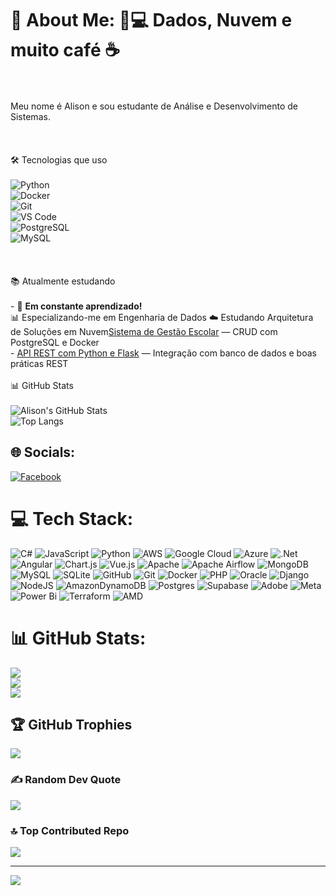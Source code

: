 # 💫 About Me: 🧠💻 Dados, Nuvem e muito café ☕
  <br><br>Meu nome é Alison e sou estudante de Análise e Desenvolvimento de Sistemas.   <br><br><br><br> 🛠️ Tecnologias que uso<br><br>![Python](https://img.shields.io/badge/Python-3776AB?style=for-the-badge&logo=python&logoColor=white)<br>![Docker](https://img.shields.io/badge/Docker-2496ED?style=for-the-badge&logo=docker&logoColor=white)<br>![Git](https://img.shields.io/badge/Git-F05032?style=for-the-badge&logo=git&logoColor=white)<br>![VS Code](https://img.shields.io/badge/VS_Code-007ACC?style=for-the-badge&logo=visual-studio-code&logoColor=white)<br>![PostgreSQL](https://img.shields.io/badge/PostgreSQL-4169E1?style=for-the-badge&logo=postgresql&logoColor=white)<br>![MySQL](https://img.shields.io/badge/MySQL-005C84?style=for-the-badge&logo=mysql&logoColor=white)<br><br><br><br> 📚 Atualmente estudando <br><br>- 🌱 **Em constante aprendizado!**    
📊 Especializando-me em Engenharia de Dados
☁️ Estudando Arquitetura de Soluções em Nuvem[Sistema de Gestão Escolar](https://github.com/seuusuario/sistema-gestao-escolar) — CRUD com PostgreSQL e Docker  <br>- [API REST com Python e Flask](https://github.com/seuusuario/api-flask-rest) — Integração com banco de dados e boas práticas REST<br><br> 📊 GitHub Stats<br><br>![Alison's GitHub Stats](https://github-readme-stats.vercel.app/api?username=seuusuario&show_icons=true&theme=tokyonight)<br>![Top Langs](https://github-readme-stats.vercel.app/api/top-langs/?username=seuusuario&layout=compact&theme=tokyonight)


## 🌐 Socials:
[![Facebook](https://img.shields.io/badge/Facebook-%231877F2.svg?logo=Facebook&logoColor=white)](https://facebook.com/NOT ) 

# 💻 Tech Stack:
![C#](https://img.shields.io/badge/c%23-%23239120.svg?style=for-the-badge&logo=csharp&logoColor=white) ![JavaScript](https://img.shields.io/badge/javascript-%23323330.svg?style=for-the-badge&logo=javascript&logoColor=%23F7DF1E) ![Python](https://img.shields.io/badge/python-3670A0?style=for-the-badge&logo=python&logoColor=ffdd54) ![AWS](https://img.shields.io/badge/AWS-%23FF9900.svg?style=for-the-badge&logo=amazon-aws&logoColor=white) ![Google Cloud](https://img.shields.io/badge/GoogleCloud-%234285F4.svg?style=for-the-badge&logo=google-cloud&logoColor=white) ![Azure](https://img.shields.io/badge/azure-%230072C6.svg?style=for-the-badge&logo=microsoftazure&logoColor=white) ![.Net](https://img.shields.io/badge/.NET-5C2D91?style=for-the-badge&logo=.net&logoColor=white) ![Angular](https://img.shields.io/badge/angular-%23DD0031.svg?style=for-the-badge&logo=angular&logoColor=white) ![Chart.js](https://img.shields.io/badge/chart.js-F5788D.svg?style=for-the-badge&logo=chart.js&logoColor=white) ![Vue.js](https://img.shields.io/badge/vue.js-%2335495e.svg?style=for-the-badge&logo=vuedotjs&logoColor=%234FC08D) ![Apache](https://img.shields.io/badge/apache-%23D42029.svg?style=for-the-badge&logo=apache&logoColor=white) ![Apache Airflow](https://img.shields.io/badge/Apache%20Airflow-017CEE?style=for-the-badge&logo=Apache%20Airflow&logoColor=white) ![MongoDB](https://img.shields.io/badge/MongoDB-%234ea94b.svg?style=for-the-badge&logo=mongodb&logoColor=white) ![MySQL](https://img.shields.io/badge/mysql-4479A1.svg?style=for-the-badge&logo=mysql&logoColor=white) ![SQLite](https://img.shields.io/badge/sqlite-%2307405e.svg?style=for-the-badge&logo=sqlite&logoColor=white) ![GitHub](https://img.shields.io/badge/github-%23121011.svg?style=for-the-badge&logo=github&logoColor=white) ![Git](https://img.shields.io/badge/git-%23F05033.svg?style=for-the-badge&logo=git&logoColor=white) ![Docker](https://img.shields.io/badge/docker-%230db7ed.svg?style=for-the-badge&logo=docker&logoColor=white) ![PHP](https://img.shields.io/badge/php-%23777BB4.svg?style=for-the-badge&logo=php&logoColor=white) ![Oracle](https://img.shields.io/badge/Oracle-F80000?style=for-the-badge&logo=oracle&logoColor=white) ![Django](https://img.shields.io/badge/django-%23092E20.svg?style=for-the-badge&logo=django&logoColor=white) ![NodeJS](https://img.shields.io/badge/node.js-6DA55F?style=for-the-badge&logo=node.js&logoColor=white) ![AmazonDynamoDB](https://img.shields.io/badge/Amazon%20DynamoDB-4053D6?style=for-the-badge&logo=Amazon%20DynamoDB&logoColor=white) ![Postgres](https://img.shields.io/badge/postgres-%23316192.svg?style=for-the-badge&logo=postgresql&logoColor=white) ![Supabase](https://img.shields.io/badge/Supabase-3ECF8E?style=for-the-badge&logo=supabase&logoColor=white) ![Adobe](https://img.shields.io/badge/adobe-%23FF0000.svg?style=for-the-badge&logo=adobe&logoColor=white) ![Meta](https://img.shields.io/badge/Meta-%230467DF.svg?style=for-the-badge&logo=Meta&logoColor=white) ![Power Bi](https://img.shields.io/badge/power_bi-F2C811?style=for-the-badge&logo=powerbi&logoColor=black) ![Terraform](https://img.shields.io/badge/terraform-%235835CC.svg?style=for-the-badge&logo=terraform&logoColor=white) ![AMD](https://img.shields.io/badge/AMD-%23000000.svg?style=for-the-badge&logo=amd&logoColor=white)
# 📊 GitHub Stats:
![](https://github-readme-stats.vercel.app/api?username=AlisonMedeiros&theme=aura_dark&hide_border=false&include_all_commits=true&count_private=true)<br/>
![](https://nirzak-streak-stats.vercel.app/?user=AlisonMedeiros&theme=aura_dark&hide_border=false)<br/>
![](https://github-readme-stats.vercel.app/api/top-langs/?username=AlisonMedeiros&theme=aura_dark&hide_border=false&include_all_commits=true&count_private=true&layout=compact)

## 🏆 GitHub Trophies
![](https://github-profile-trophy.vercel.app/?username=AlisonMedeiros&theme=radical&no-frame=false&no-bg=false&margin-w=4)

### ✍️ Random Dev Quote
![](https://quotes-github-readme.vercel.app/api?type=horizontal&theme=radical)

### 🔝 Top Contributed Repo
![](https://github-contributor-stats.vercel.app/api?username=AlisonMedeiros&limit=5&theme=dark&combine_all_yearly_contributions=true)

---
[![](https://visitcount.itsvg.in/api?id=AlisonMedeiros&icon=0&color=0)](https://visitcount.itsvg.in)

<!-- Proudly created with GPRM ( https://gprm.itsvg.in ) -->
